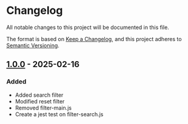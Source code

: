 # Changelog

All notable changes to this project will be documented in this file.

The format is based on [Keep a Changelog](https://keepachangelog.com/en/1.1.0/),
and this project adheres to [Semantic Versioning](https://semver.org/spec/v2.0.0.html).

## [1.0.0] - 2025-02-16

### Added

- Added search filter
- Modified reset filter
- Removed filter-main.js
- Create a jest test on filter-search.js

[1.0.0]: https://github.com/aonnoy/wized-filter-pagination/releases/tag/v1.0.0
